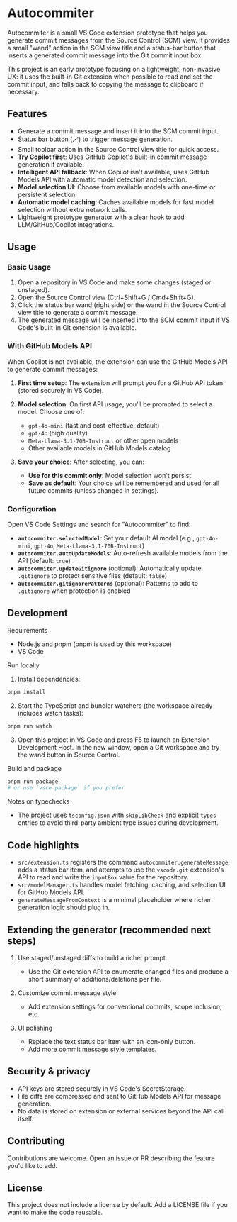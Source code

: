 # Autocommiter

Autocommiter is a small VS Code extension prototype that helps you generate commit messages from the Source Control (SCM) view. It provides a small "wand" action in the SCM view title and a status-bar button that inserts a generated commit message into the Git commit input box.

This project is an early prototype focusing on a lightweight, non-invasive UX: it uses the built-in Git extension when possible to read and set the commit input, and falls back to copying the message to clipboard if necessary.

## Features

- Generate a commit message and insert it into the SCM commit input.
- Status bar button (🪄) to trigger message generation.
- Small toolbar action in the Source Control view title for quick access.
- **Try Copilot first**: Uses GitHub Copilot's built-in commit message generation if available.
- **Intelligent API fallback**: When Copilot isn't available, uses GitHub Models API with automatic model detection and selection.
- **Model selection UI**: Choose from available models with one-time or persistent selection.
- **Automatic model caching**: Caches available models for fast model selection without extra network calls.
- Lightweight prototype generator with a clear hook to add LLM/GitHub/Copilot integrations.

## Usage

### Basic Usage

1. Open a repository in VS Code and make some changes (staged or unstaged).
2. Open the Source Control view (Ctrl+Shift+G / Cmd+Shift+G).
3. Click the status bar wand (right side) or the wand in the Source Control view title to generate a commit message.
4. The generated message will be inserted into the SCM commit input if VS Code's built-in Git extension is available.

### With GitHub Models API

When Copilot is not available, the extension can use the GitHub Models API to generate commit messages:

1. **First time setup**: The extension will prompt you for a GitHub API token (stored securely in VS Code).
2. **Model selection**: On first API usage, you'll be prompted to select a model. Choose one of:
   - `gpt-4o-mini` (fast and cost-effective, default)
   - `gpt-4o` (high quality)
   - `Meta-Llama-3.1-70B-Instruct` or other open models
   - Other available models in GitHub Models catalog

3. **Save your choice**: After selecting, you can:
   - **Use for this commit only**: Model selection won't persist.
   - **Save as default**: Your choice will be remembered and used for all future commits (unless changed in settings).

### Configuration

Open VS Code Settings and search for "Autocommiter" to find:

- **`autocommiter.selectedModel`**: Set your default AI model (e.g., `gpt-4o-mini`, `gpt-4o`, `Meta-Llama-3.1-70B-Instruct`)
- **`autocommiter.autoUpdateModels`**: Auto-refresh available models from the API (default: `true`)
- **`autocommiter.updateGitignore`** (optional): Automatically update `.gitignore` to protect sensitive files (default: `false`)
- **`autocommiter.gitignorePatterns`** (optional): Patterns to add to `.gitignore` when protection is enabled

## Development

Requirements
- Node.js and pnpm (pnpm is used by this workspace)
- VS Code

Run locally

1. Install dependencies:

```bash
pnpm install
```

2. Start the TypeScript and bundler watchers (the workspace already includes watch tasks):

```bash
pnpm run watch
```

3. Open this project in VS Code and press F5 to launch an Extension Development Host. In the new window, open a Git workspace and try the wand button in Source Control.

Build and package

```bash
pnpm run package
# or use `vsce package` if you prefer
```

Notes on typechecks
- The project uses `tsconfig.json` with `skipLibCheck` and explicit `types` entries to avoid third-party ambient type issues during development.

## Code highlights

- `src/extension.ts` registers the command `autocommiter.generateMessage`, adds a status bar item, and attempts to use the `vscode.git` extension's API to read and write the `inputBox` value for the repository.
- `src/modelManager.ts` handles model fetching, caching, and selection UI for GitHub Models API.
- `generateMessageFromContext` is a minimal placeholder where richer generation logic should plug in.

## Extending the generator (recommended next steps)

1. Use staged/unstaged diffs to build a richer prompt
   - Use the Git extension API to enumerate changed files and produce a short summary of additions/deletions per file.

2. Customize commit message style
   - Add extension settings for conventional commits, scope inclusion, etc.

3. UI polishing
   - Replace the text status bar item with an icon-only button.
   - Add more commit message style templates.

## Security & privacy

- API keys are stored securely in VS Code's SecretStorage.
- File diffs are compressed and sent to GitHub Models API for message generation.
- No data is stored on extension or external services beyond the API call itself.

## Contributing

Contributions are welcome. Open an issue or PR describing the feature you'd like to add.

## License

This project does not include a license by default. Add a LICENSE file if you want to make the code reusable.